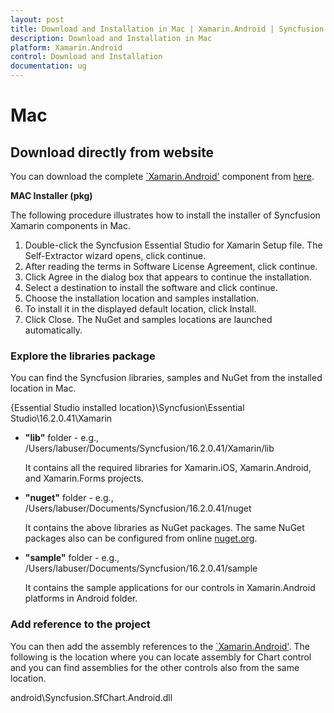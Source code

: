 ```yaml
---
layout: post
title: Download and Installation in Mac | Xamarin.Android | Syncfusion
description: Download and Installation in Mac
platform: Xamarin.Android
control: Download and Installation 
documentation: ug
---
```


# Mac

## Download directly from website

You can download the complete [`Xamarin.Android'](https://www.syncfusion.com/products/release-history/estudio/xamarin-android) component from [here](https://www.syncfusion.com/downloads/latest-version).

**MAC Installer (pkg)**

The following procedure illustrates how to install the installer of Syncfusion Xamarin components in Mac.

1. Double-click the Syncfusion Essential Studio for Xamarin Setup file. The Self-Extractor wizard opens, click continue.
2. After reading the terms in Software License Agreement, click continue.
3. Click Agree in the dialog box that appears to continue the installation.
4. Select a destination to install the software and click continue.
5. Choose the installation location and samples installation.
6. To install it in the displayed default location, click Install.
7. Click Close. The NuGet and samples locations are launched automatically.

### Explore the libraries package

You can find the Syncfusion libraries, samples and NuGet from the installed location in Mac.

{Essential Studio installed location}\Syncfusion\Essential Studio\16.2.0.41\Xamarin

* **"lib"** folder - e.g., /Users/labuser/Documents/Syncfusion/16.2.0.41/Xamarin/lib

   It contains all the required libraries for Xamarin.iOS, Xamarin.Android, and Xamarin.Forms projects.

* **"nuget"** folder - e.g., /Users/labuser/Documents/Syncfusion/16.2.0.41/nuget

   It contains the above libraries as NuGet packages. The same NuGet packages also can be configured from online [nuget.org](https://api.nuget.org/v3/index.json).

* **"sample"** folder - e.g., /Users/labuser/Documents/Syncfusion/16.2.0.41/sample

   It contains the sample applications for our controls in Xamarin.Android platforms in Android folder.

### Add reference to the project

You can then add the assembly references to the [`Xamarin.Android'](https://www.syncfusion.com/products/release-history/estudio/xamarin-android). The following is the location where you can locate assembly for Chart control and you can find assemblies for the other controls also from the same location.

android\Syncfusion.SfChart.Android.dll